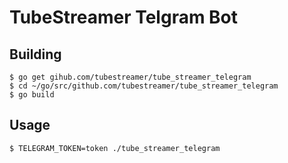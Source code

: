 # TubeStreamer Telgram Bot

## Building

    $ go get gihub.com/tubestreamer/tube_streamer_telegram
    $ cd ~/go/src/github.com/tubestreamer/tube_streamer_telegram
    $ go build

## Usage

    $ TELEGRAM_TOKEN=token ./tube_streamer_telegram
